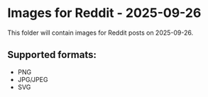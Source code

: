 # Images for Reddit - 2025-09-26

This folder will contain images for Reddit posts on 2025-09-26.

## Supported formats:
- PNG
- JPG/JPEG
- SVG
